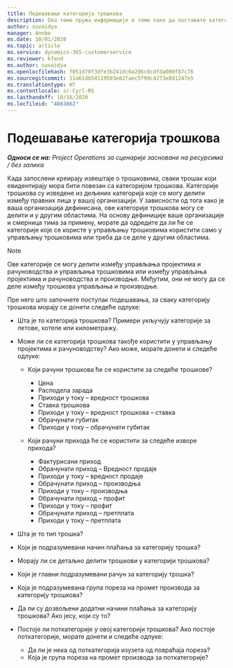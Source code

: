 ```yaml
---
title: Подешавање категорија трошкова
description: Ова тема пружа информације о томе како да поставите категорије трошкова и дељене категорије за извештаје о трошковима.
author: suvaidya
manager: Annbe
ms.date: 10/01/2020
ms.topic: article
ms.service: dynamics-365-customerservice
ms.reviewer: kfend
ms.author: suvaidya
ms.openlocfilehash: f051d70f3dfe3b241dc0a206c0cdfda000f87c76
ms.sourcegitcommit: 11a61db54119503e82faec5f99c4273e8d1247e5
ms.translationtype: HT
ms.contentlocale: sr-Cyrl-RS
ms.lasthandoff: 10/16/2020
ms.locfileid: "4083862"
---
```

# <a name="set-up-expense-categories"></a>Подешавање категорија трошкова

_**Односи се на:** Project Operations за сценарије засноване на ресурсима / без залиха_

Када запослени креирају извештаје о трошковима, сваки трошак који евидентирају мора бити повезан са категоријом трошкова. Категорије трошкова су изведене из дељених категорија које се могу делити између правних лица у вашој организацији. У зависности од тога како је ваша организација дефинисана, ове категорије трошкова могу се делити и у другим областима. На основу дефиниције ваше организације и смерница тима за примену, морате да одредите да ли ће се категорије које се користе у управљању трошковима користити само у управљању трошковима или треба да се деле у другим областима.

> [!NOTE]
> Ове категорије се могу делити између управљања пројектима и рачуноводства и управљања трошковима или између управљања пројектима и рачуноводства и производње. Међутим, они не могу да се деле између трошкова управљања и производње.

Пре него што започнете поступак подешавања, за сваку категорију трошкова морају се донети следеће одлуке:

- Шта је то категорија трошкова? Примери укључују категорије за летове, хотеле или километражу.
- Може ли се категорија трошкова такође користити у управљању пројектима и рачуноводству? Ако може, морате донети и следеће одлуке:

    - Који рачуни трошкова ће се користити за следеће трошкове?

        - Цена
        - Расподела зарада
        - Приходи у току – вредност трошкова
        - Ставка трошкова
        - Приходи у току – вредност трошкова – ставка
        - Обрачунати губитак
        - Приходи у току – обрачунати губитак

    - Који рачуни прихода ће се користити за следеће изворе прихода?

        - Фактурисани приход
        - Обрачунати приход – Вредност продаје
        - Приходи у току – вредност продаје
        - Обрачунати приход – производња
        - Приходи у току – производња
        - Обрачунати приход – профит
        - Приходи у току – профит
        - Обрачунати приход – претплата
        - Приходи у току – претплата

- Шта је то тип трошка?
- Који је подразумевани начин плаћања за категорију трошка?
- Морају ли се детаљно делити трошкови у категорији трошкова?
- Који је главни подразумевани рачун за категорију трошка?
- Која је подразумевана група пореза на промет производа за категорију трошкова?
- Да ли су дозвољени додатни начини плаћања за категорију трошкова? Ако јесу, који су то?
- Постоје ли поткатегорије у овој категорији трошкова? Ако постоје поткатегорије, морате донети и следеће одлуке:

    - Да ли је нека од поткатегорија изузета од повраћаја пореза?
    - Која је група пореза на промет производа за поткатегорије?
